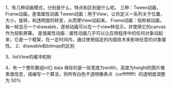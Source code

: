 1、有几种动画模式，分别是什么，特点和区别是什么呢。
   三种：Tween动画，Frame动画，差值属性动画
   Tween动画：用于View，让你定义一系列关于位置，大小，旋转，和透明度的转变，从而使View动起来。
   Frame动画：俗称帧动画，每一帧显示一个drawable，逐帧动画可以在一个view种显示，并使用它的canvas作为投影屏幕。
   差值属性动画：属性动画几乎可以让应用程序中的任何对象动起来，它是一个框架，在一定时间内，通过使用指定的内插技术来影响任意的对象属性。
2、drawable和bitmap的区别

3、listView的缓冲机制

4、有一个整形数组int[] data 保存的是一张宽度为width，高度为height的图片像素值信息，请编写一个算法，将所有白色不透明像素点（oxffffffff）的透明度调整为 50%